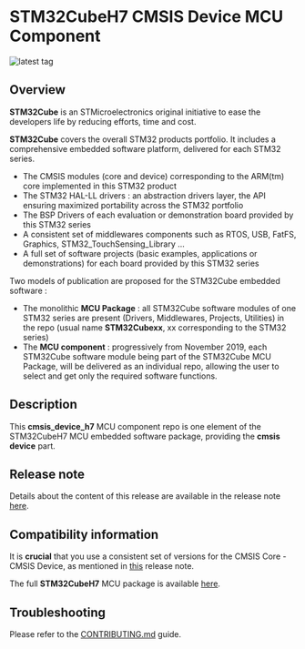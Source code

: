 # STM32CubeH7 CMSIS Device MCU Component

![latest tag](https://img.shields.io/github/v/tag/STMicroelectronics/cmsis_device_h7.svg?color=brightgreen)

## Overview

**STM32Cube** is an STMicroelectronics original initiative to ease the developers life by reducing efforts, time and cost.

**STM32Cube** covers the overall STM32 products portfolio. It includes a comprehensive embedded software platform, delivered for each STM32 series.
   * The CMSIS modules (core and device) corresponding to the ARM(tm) core implemented in this STM32 product
   * The STM32 HAL-LL drivers : an abstraction drivers layer, the API ensuring maximized portability across the STM32 portfolio
   * The BSP Drivers of each evaluation or demonstration board provided by this STM32 series
   * A consistent set of middlewares components such as RTOS, USB, FatFS, Graphics, STM32_TouchSensing_Library ...
   * A full set of software projects (basic examples, applications or demonstrations) for each board provided by this STM32 series

Two models of publication are proposed for the STM32Cube embedded software :
   * The monolithic **MCU Package** : all STM32Cube software modules of one STM32 series are present (Drivers, Middlewares, Projects, Utilities) in the repo (usual name **STM32Cubexx**, xx corresponding to the STM32 series)
   * The **MCU component** : progressively from November 2019, each STM32Cube software module being part of the STM32Cube MCU Package, will be delivered as an individual repo, allowing the user to select and get only the required software functions.

## Description

This **cmsis_device_h7** MCU component repo is one element of the STM32CubeH7 MCU embedded software package, providing the **cmsis device** part.

## Release note

Details about the content of this release are available in the release note [here](https://htmlpreview.github.io/?https://github.com/STMicroelectronics/cmsis_device_h7/blob/master/Release_Notes.html).

## Compatibility information

It is **crucial** that you use a consistent set of versions for the CMSIS Core - CMSIS Device, as mentioned in [this](https://htmlpreview.github.io/?https://github.com/STMicroelectronics/STM32CubeH7/blob/master/Release_Notes.html) release note.

The full **STM32CubeH7** MCU package is available [here](https://github.com/STMicroelectronics/STM32CubeH7).

## Troubleshooting

Please refer to the [CONTRIBUTING.md](CONTRIBUTING.md) guide.